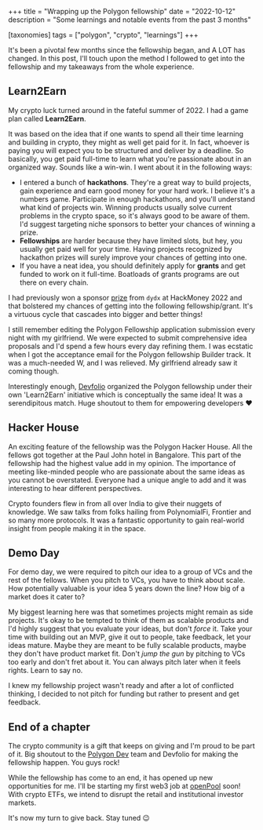 +++
title = "Wrapping up the Polygon fellowship"
date = "2022-10-12"
description = "Some learnings and notable events from the past 3 months"

[taxonomies]
tags = ["polygon", "crypto", "learnings"]
+++

It's been a pivotal few months since the fellowship began, and A LOT has changed. In this post, I'll touch upon the method I followed to get into the fellowship and my takeaways from the whole experience.

## Learn2Earn

My crypto luck turned around in the fateful summer of 2022. I had a game plan called **Learn2Earn**.

It was based on the idea that if one wants to spend all their time learning and building in crypto, they might as well get paid for it. In fact, whoever is paying you will expect you to be structured and deliver by a deadline. So basically, you get paid full-time to learn what you're passionate about in an organized way. Sounds like a win-win. I went about it in the following ways:

- I entered a bunch of **hackathons**. They're a great way to build projects, gain experience and earn good money for your hard work. I believe it's a numbers game. Participate in enough hackathons, and you'll understand what kind of projects win. Winning products usually solve current problems in the crypto space, so it's always good to be aware of them. I'd suggest targeting niche sponsors to better your chances of winning a prize.
- **Fellowships** are harder because they have limited slots, but hey, you usually get paid well for your time. Having projects recognized by hackathon prizes will surely improve your chances of getting into one.
- If you have a neat idea, you should definitely apply for **grants** and get funded to work on it full-time. Boatloads of grants programs are out there on every chain.

I had previously won a sponsor [prize](https://showcase.ethglobal.com/hackmoney2022/wagmi-capital-p027e) from `dydx` at HackMoney 2022 and that bolstered my chances of getting into the following fellowship/grant. It's a virtuous cycle that cascades into bigger and better things!

I still remember editing the Polygon Fellowship application submission every night with my girlfriend. We were expected to submit comprehensive idea proposals and I'd spend a few hours every day refining them. I was ecstatic when I got the acceptance email for the Polygon fellowship Builder track. It was a much-needed W, and I was relieved. My girlfriend already saw it coming though.

Interestingly enough, [Devfolio](https://twitter.com/devfolio?lang=en) organized the Polygon fellowship under their own 'Learn2Earn' initiative which is conceptually the same idea! It was a serendipitous match. Huge shoutout to them for empowering developers ❤

## Hacker House

An exciting feature of the fellowship was the Polygon Hacker House. All the fellows got together at the Paul John hotel in Bangalore. This part of the fellowship had the highest value add in my opinion. The importance of meeting like-minded people who are passionate about the same ideas as you cannot be overstated. Everyone had a unique angle to add and it was interesting to hear different perspectives.

Crypto founders flew in from all over India to give their nuggets of knowledge. We saw talks from folks hailing from PolynomialFi, Frontier and so many more protocols. It was a fantastic opportunity to gain real-world insight from people making it in the space.

## Demo Day

For demo day, we were required to pitch our idea to a group of VCs and the rest of the fellows. When you pitch to VCs, you have to think about scale. How potentially valuable is your idea 5 years down the line? How big of a market does it cater to?

My biggest learning here was that sometimes projects might remain as side projects. It's okay to be tempted to think of them as scalable products and I'd highly suggest that you evaluate your ideas, but don't *force* it. Take your time with building out an MVP, give it out to people, take feedback, let your ideas mature. Maybe they are meant to be fully scalable products, maybe they don't have product market fit. Don't *jump the gun* by pitching to VCs too early and don't fret about it. You can always pitch later when it feels rights. Learn to say no.

I knew my fellowship project wasn't ready and after a lot of conflicted thinking, I decided to not pitch for funding but rather to present and get feedback.

## End of a chapter

The crypto community is a gift that keeps on giving and I'm proud to be part of it. Big shoutout to the [Polygon Dev](https://twitter.com/0xPolygonDevs) team and Devfolio for making the fellowship happen. You guys rock!

While the fellowship has come to an end, it has opened up new opportunities for me. I'll be starting my first web3 job at [openPool](https://www.openpool.co/) soon! With crypto ETFs, we intend to disrupt the retail and institutional investor markets.

It's now my turn to give back. Stay tuned 😉

